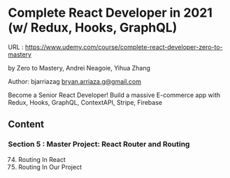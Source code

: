 # Complete React Developer in 2021 (w/ Redux, Hooks, GraphQL)

URL : https://www.udemy.com/course/complete-react-developer-zero-to-mastery

by Zero to Mastery, Andrei Neagoie, Yihua Zhang

Author: bjarriazag <bryan.arriaza.g@gmail.com>

Become a Senior React Developer! Build a massive E-commerce app with Redux, Hooks, GraphQL, ContextAPI, Stripe, Firebase

## Content

### Section 5 : Master Project: React Router and Routing

74. Routing In React
75. Routing In Our Project

